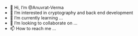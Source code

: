 - 👋 Hi, I’m @Anuvrat-Verma
- 👀 I’m interested in cryptography and back end development
- 🌱 I’m currently learning ...
- 💞️ I’m looking to collaborate on ...
- 📫 How to reach me ...

<!---
Anuvrat-Verma/Anuvrat-Verma is a ✨ special ✨ repository because its `README.md` (this file) appears on your GitHub profile.
You can click the Preview link to take a look at your changes.
--->
